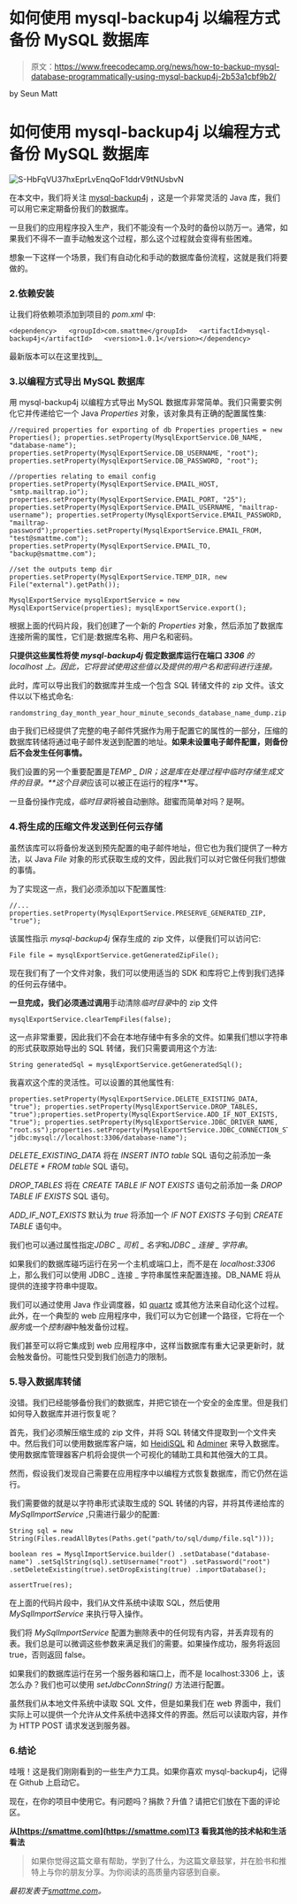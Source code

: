 # 如何使用 mysql-backup4j 以编程方式备份 MySQL 数据库

> 原文：<https://www.freecodecamp.org/news/how-to-backup-mysql-database-programmatically-using-mysql-backup4j-2b53a1cbf9b2/>

by Seun Matt

# 如何使用 mysql-backup4j 以编程方式备份 MySQL 数据库

![S-HbFqVU37hxEprLvEnqQoF1ddrV9tNUsbvN](img/b97723dd61c5d9d1273c72cc4acfdc42.png)

在本文中，我们将关注 [mysql-backup4j](https://github.com/SeunMatt/mysql-backup4j) ，这是一个非常灵活的 Java 库，我们可以用它来定期备份我们的数据库。

一旦我们的应用程序投入生产，我们不能没有一个及时的备份以防万一。通常，如果我们不得不一直手动触发这个过程，那么这个过程就会变得有些困难。

想象一下这样一个场景，我们有自动化和手动的数据库备份流程，这就是我们将要做的。

### 2.依赖安装

让我们将依赖项添加到项目的 *pom.xml* 中:

```
<dependency>   <groupId>com.smattme</groupId>   <artifactId>mysql-backup4j</artifactId>   <version>1.0.1</version></dependency>
```

最新版本可以在这里找到[。](http://search.maven.org/#search%7Cga%7C1%7Cg%3A%22com.smattme%22%20a%3A%22mysql-backup4j%22)

### 3.以编程方式导出 MySQL 数据库

用 mysql-backup4j 以编程方式导出 MySQL 数据库非常简单。我们只需要实例化它并传递给它一个 Java *Properties* 对象，该对象具有正确的配置属性集:

```
//required properties for exporting of db Properties properties = new Properties(); properties.setProperty(MysqlExportService.DB_NAME, "database-name"); properties.setProperty(MysqlExportService.DB_USERNAME, "root"); properties.setProperty(MysqlExportService.DB_PASSWORD, "root"); 
```

```
//properties relating to email config properties.setProperty(MysqlExportService.EMAIL_HOST, "smtp.mailtrap.io"); properties.setProperty(MysqlExportService.EMAIL_PORT, "25"); properties.setProperty(MysqlExportService.EMAIL_USERNAME, "mailtrap-username"); properties.setProperty(MysqlExportService.EMAIL_PASSWORD, "mailtrap-password");properties.setProperty(MysqlExportService.EMAIL_FROM, "test@smattme.com"); properties.setProperty(MysqlExportService.EMAIL_TO, "backup@smattme.com"); 
```

```
//set the outputs temp dir properties.setProperty(MysqlExportService.TEMP_DIR, new File("external").getPath()); 
```

```
MysqlExportService mysqlExportService = new MysqlExportService(properties); mysqlExportService.export();
```

根据上面的代码片段，我们创建了一个新的 *Properties* 对象，然后添加了数据库连接所需的属性，它们是:数据库名称、用户名和密码。

**只提供这些属性将使 *mysql-backup4j* 假定数据库运行在端口 *3306*** *的 *localhost* 上。因此，它将尝试使用这些值以及提供的用户名和密码进行连接。*

此时，库可以导出我们的数据库并生成一个包含 SQL 转储文件的 zip 文件。该文件以以下格式命名:

```
randomstring_day_month_year_hour_minute_seconds_database_name_dump.zip
```

由于我们已经提供了完整的电子邮件凭据作为用于配置它的属性的一部分，压缩的数据库转储将通过电子邮件发送到配置的地址。**如果未设置电子邮件配置，则备份后不会发生任何事情。**

我们设置的另一个重要配置是*TEMP _ DIR；*这是库在处理过程中临时存储生成文件的目录。**这个*目录*应该可以被正在运行的程序**写。

一旦备份操作完成，*临时目录*将被自动删除。甜蜜而简单对吗？是啊。

### 4.将生成的压缩文件发送到任何云存储

虽然该库可以将备份发送到预先配置的电子邮件地址，但它也为我们提供了一种方法，以 Java *File* 对象的形式获取生成的文件，因此我们可以对它做任何我们想做的事情。

为了实现这一点，我们必须添加以下配置属性:

```
//... properties.setProperty(MysqlExportService.PRESERVE_GENERATED_ZIP, "true");
```

该属性指示 *mysql-backup4j* 保存生成的 zip 文件，以便我们可以访问它:

```
File file = mysqlExportService.getGeneratedZipFile();
```

现在我们有了一个文件对象，我们可以使用适当的 SDK 和库将它上传到我们选择的任何云存储中。

**一旦完成，我们必须通过调用**手动清除*临时目录*中的 zip 文件

```
mysqlExportService.clearTempFiles(false);
```

这一点非常重要，因此我们不会在本地存储中有多余的文件。如果我们想以字符串的形式获取原始导出的 SQL 转储，我们只需要调用这个方法:

```
String generatedSql = mysqlExportService.getGeneratedSql();
```

我喜欢这个库的灵活性。可以设置的其他属性有:

```
properties.setProperty(MysqlExportService.DELETE_EXISTING_DATA, "true"); properties.setProperty(MysqlExportService.DROP_TABLES, "true");properties.setProperty(MysqlExportService.ADD_IF_NOT_EXISTS, "true"); properties.setProperty(MysqlExportService.JDBC_DRIVER_NAME, "root.ss");properties.setProperty(MysqlExportService.JDBC_CONNECTION_STRING, "jdbc:mysql://localhost:3306/database-name");
```

*DELETE_EXISTING_DATA* 将在 *INSERT INTO table* SQL 语句之前添加一条 *DELETE * FROM table* SQL 语句。

*DROP_TABLES* 将在 *CREATE TABLE IF NOT EXISTS* 语句之前添加一条 *DROP TABLE IF EXISTS* SQL 语句。

*ADD_IF_NOT_EXISTS* 默认为 *true* 将添加一个 *IF NOT EXISTS* 子句到 *CREATE TABLE* 语句中。

我们也可以通过属性指定*JDBC _ 司机 _ 名字*和*JDBC _ 连接 _ 字符串*。

如果我们的数据库碰巧运行在另一个主机或端口上，而不是在 *localhost:3306* 上，那么我们可以使用 JDBC _ 连接 _ 字符串属性来配置连接。DB_NAME 将从提供的连接字符串中提取。

我们可以通过使用 Java 作业调度器，如 [quartz](http://www.quartz-scheduler.org/) 或其他方法来自动化这个过程。此外，在一个典型的 web 应用程序中，我们可以为它创建一个路径，它将在一个*服务*或一个*控制器*中触发备份过程。

我们甚至可以将它集成到 web 应用程序中，这样当数据库有重大记录更新时，就会触发备份。可能性只受到我们创造力的限制。

### 5.导入数据库转储

没错。我们已经能够备份我们的数据库，并把它锁在一个安全的金库里。但是我们如何导入数据库并进行恢复呢？

首先，我们必须解压缩生成的 zip 文件，并将 SQL 转储文件提取到一个文件夹中。然后我们可以使用数据库客户端，如 [HeidiSQL](https://www.heidisql.com/) 和 [Adminer](https://www.adminer.org/) 来导入数据库。使用数据库管理器客户机将会提供一个可视化的辅助工具和其他强大的工具。

然而，假设我们发现自己需要在应用程序中以编程方式恢复数据库，而它仍然在运行。

我们需要做的就是以字符串形式读取生成的 SQL 转储的内容，并将其传递给库的 *MySqlImportService* ,只需进行最少的配置:

```
String sql = new String(Files.readAllBytes(Paths.get("path/to/sql/dump/file.sql")));
```

```
boolean res = MysqlImportService.builder() .setDatabase("database-name") .setSqlString(sql).setUsername("root") .setPassword("root") .setDeleteExisting(true).setDropExisting(true) .importDatabase(); 
```

```
assertTrue(res);
```

在上面的代码片段中，我们从文件系统中读取 SQL，然后使用 *MySqlImportService* 来执行导入操作。

我们将 *MySqlImportService* 配置为删除表中的任何现有内容，并丢弃现有的表。我们总是可以微调这些参数来满足我们的需要。如果操作成功，服务将返回 true，否则返回 false。

如果我们的数据库运行在另一个服务器和端口上，而不是 localhost:3306 上，该怎么办？我们也可以使用 *setJdbcConnString()* 方法进行配置。

虽然我们从本地文件系统中读取 SQL 文件，但是如果我们在 web 界面中，我们实际上可以提供一个允许从文件系统中选择文件的界面。然后可以读取内容，并作为 HTTP POST 请求发送到服务器。

### 6.结论

哇哦！这是我们刚刚看到的一些生产力工具。如果你喜欢 mysql-backup4j，记得在 Github 上启动它。

现在，在你的项目中使用它。有问题吗？捐款？升值？请把它们放在下面的评论区。

**从[https://smattme.com](https://smattme.com)T3 看我其他的技术帖和生活看法**

> 如果你觉得这篇文章有帮助，学到了什么，为这篇文章鼓掌，并在脸书和推特上与你的朋友分享。为你阅读的高质量内容感到自豪。

*最初发表于[smattme.com](https://smattme.com/blog/technology/how-to-backup-mysql-database-programmatically-using-mysql-backup4j)。*